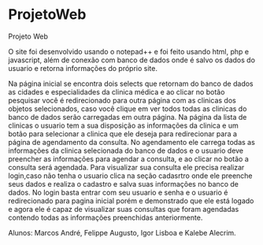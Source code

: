 # ProjetoWeb
Projeto Web

O site foi desenvolvido usando o notepad++ e foi feito usando html, php e javascript, além de conexão com banco de dados onde é salvo os dados do usuario e retorna informações do próprio site.

Na página inicial se encontra dois selects que retornam do banco de dados as cidades e especialidades da clinica médica e ao clicar no botão pesquisar você é redirecionado para outra página com as clinicas dos objetos selecionados, caso você clique em ver todos todas as clinicas do banco de dados serão carregadas em outra página.
Na página da lista de clinicas o usuario tem a sua disposição as informações da clinica e um botão para selecionar a clinica que ele deseja para redirecionar para a página de agendamento da consulta.
No agendamento ele carrega todas as informações da clinica selecionada do banco de dados e o usuario deve preencher as informações para agendar a consulta, e ao clicar no botão a consulta será agendada.
Para visualizar sua consulta ele precisa realizar login,caso não tenha o usuario clica na seção cadasrtro onde ele preenche seus dados e realiza o cadastro e salva suas informações no banco de dados.
No login basta entrar com seu usuario e senha e o usuario é redirecionado para pagina inicial porém e demonstrado que ele está logado e agora ele é capaz de visualizar suas consultas que foram agendadas contendo todas as informações preenchidas anteriormente.

Alunos: Marcos André, Felippe Augusto, Igor Lisboa e Kalebe Alecrim.

